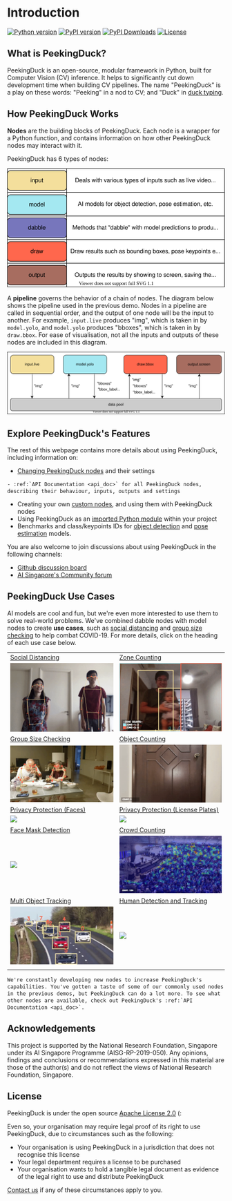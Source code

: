 # Introduction

[![Python version](https://img.shields.io/badge/python-3.6%20%7C%203.7%20%7C%203.8-blue.svg)](https://pypi.org/project/peekingduck/)
[![PyPI version](https://badge.fury.io/py/peekingduck.svg)](https://pypi.org/project/peekingduck/)
[![PyPI Downloads](https://img.shields.io/pypi/dm/peekingduck)](https://pypi.org/project/peekingduck/)
[![License](https://img.shields.io/badge/license-Apache%202.0-blue.svg)](https://github.com/aimakerspace/PeekingDuck/blob/dev/LICENSE)

## What is PeekingDuck?

PeekingDuck is an open-source, modular framework in Python, built for Computer Vision (CV) inference. It helps to significantly cut down development time when building CV pipelines. The name "PeekingDuck" is a play on these words: "Peeking" in a nod to CV; and "Duck" in [duck typing](https://en.wikipedia.org/wiki/Duck_typing).


## How PeekingDuck Works

**Nodes** are the building blocks of PeekingDuck. Each node is a wrapper for a Python function, and contains information on how other PeekingDuck nodes may interact with it.

PeekingDuck has 6 types of nodes:

<img src="https://raw.githubusercontent.com/aimakerspace/PeekingDuck/dev/diagrams/node_types.drawio.svg">

A **pipeline** governs the behavior of a chain of nodes. The diagram below shows the pipeline used in the previous demo. Nodes in a pipeline are called in sequential order, and the output of one node will be the input to another. For example, `input.live` produces "img", which is taken in by `model.yolo`, and `model.yolo` produces "bboxes", which is taken in by `draw.bbox`. For ease of visualisation, not all the inputs and outputs of these nodes are included in this diagram.

<img src="https://raw.githubusercontent.com/aimakerspace/PeekingDuck/dev/diagrams/yolo_demo.drawio.svg">


## Explore PeekingDuck's Features

The rest of this webpage contains more details about using PeekingDuck, including information on:
- [Changing PeekingDuck nodes](getting_started/02_configure_pkdk) and their settings
```{eval-rst}
- :ref:`API Documentation <api_doc>` for all PeekingDuck nodes, describing their behaviour, inputs, outputs and settings
```
- Creating your own [custom nodes](getting_started/03_custom_nodes), and using them with PeekingDuck nodes
- Using PeekingDuck as an [imported Python module](getting_started/04_import_peekingduck) within your project
- Benchmarks and class/keypoints IDs for [object detection](resources/01a_object_detection) and [pose estimation](resources/01b_pose_estimation) models.

You are also welcome to join discussions about using PeekingDuck in the following channels:
- [Github discussion board](https://github.com/aimakerspace/PeekingDuck/discussions)
- [AI Singapore's Community forum](https://community.aisingapore.org/groups/computer-vision/forum/)


## PeekingDuck Use Cases

AI models are cool and fun, but we're even more interested to use them to solve real-world problems. We've combined dabble nodes with model nodes to create **use cases**, such as [social distancing](https://aisingapore.org/2020/06/hp-social-distancing/) and [group size checking](https://aisingapore.org/2021/05/covid-19-stay-vigilant-with-group-size-checker/) to help combat COVID-19. For more details, click on the heading of each use case below.

|                                                              |                                                              |
| ------------------------------------------------------------ | ------------------------------------------------------------ |
| [Social Distancing](use_cases/social_distancing.md)          | [Zone Counting](use_cases/zone_counting.md)                  |
| <img src="https://raw.githubusercontent.com/aimakerspace/PeekingDuck/dev/images/readme/social_distancing.gif" width="100%"> | <img src="https://raw.githubusercontent.com/aimakerspace/PeekingDuck/dev/images/readme/zone_counting.gif" width="100%"> |
| [Group Size Checking](use_cases/group_size_checking.md)      | [Object Counting](use_cases/object_counting.md)              |
| <img src="https://raw.githubusercontent.com/aimakerspace/PeekingDuck/dev/images/readme/group_size_check_2.gif" width="100%"> | <img src="https://raw.githubusercontent.com/aimakerspace/PeekingDuck/dev/images/readme/object_counting.gif" width="100%"> |
| [Privacy Protection (Faces)](use_cases/privacy_protection_faces.md) | [Privacy Protection (License Plates)](use_cases/privacy_protection_license_plate.md) |
| <img src="https://raw.githubusercontent.com/aimakerspace/PeekingDuck/dev/images/readme/privacy_protection_faces.gif" width="100%"> | <img src="https://raw.githubusercontent.com/aimakerspace/PeekingDuck/dev/images/readme/privacy_protection_license_plates.gif" width="100%"> |
| [Face Mask Detection](use_cases/face_mask_detection.md)      | [Crowd Counting](use_cases/crowd_counting.md)                |
| <img src="https://raw.githubusercontent.com/aimakerspace/PeekingDuck/dev/images/readme/mask_detection.gif" width="100%"> | <img src="https://raw.githubusercontent.com/aimakerspace/PeekingDuck/dev/images/readme/crowd_counting.gif" width="100%"> |
| [Multi Object Tracking](use_cases/multi_object_tracking.md) | [Human Detection and Tracking](use_cases/human_tracking.md) |
| <img src="https://raw.githubusercontent.com/aimakerspace/PeekingDuck/dev/images/readme/vehicles_tracking.gif" width="100%"> | <img src="https://raw.githubusercontent.com/aimakerspace/PeekingDuck/dev/images/readme/human_tracking.gif" width="100%"> |
|                                                              |                                                              |


```{eval-rst}
We're constantly developing new nodes to increase PeekingDuck's capabilities. You've gotten a taste of some of our commonly used nodes in the previous demos, but PeekingDuck can do a lot more. To see what other nodes are available, check out PeekingDuck's :ref:`API Documentation <api_doc>`.
```


## Acknowledgements

This project is supported by the National Research Foundation, Singapore under its AI Singapore Programme (AISG-RP-2019-050). Any opinions, findings and conclusions or recommendations expressed in this material are those of the author(s) and do not reflect the views of National Research Foundation, Singapore.


## License

PeekingDuck is under the open source [Apache License 2.0](https://github.com/aimakerspace/PeekingDuck/blob/dev/LICENSE) (:

Even so, your organisation may require legal proof of its right to use PeekingDuck, due to circumstances such as the following:
- Your organisation is using PeekingDuck in a jurisdiction that does not recognise this license
- Your legal department requires a license to be purchased
- Your organisation wants to hold a tangible legal document as evidence of the legal right to use and distribute PeekingDuck

[Contact us](https://aisingapore.org/home/contact/) if any of these circumstances apply to you.

